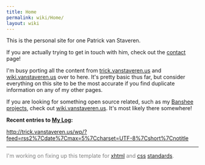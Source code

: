 ```yaml
---
title: Home
permalink: wiki/Home/
layout: wiki
---
```


This is the personal site for one Patrick van Staveren.

If you are actually trying to get in touch with him, check out the
[contact](/wiki/Contact "wikilink") page!

I'm busy porting all the content from
[trick.vanstaveren.us](http://trick.vanstaveren.us) and
[wiki.vanstaveren.us](http://wiki.vanstaveren.us) over to here. It's
pretty basic thus far, but consider everything on this site to be the
most accurate if you find duplicate information on any of my other
pages.

If you are looking for something open source related, such as my
[Banshee](http://www.banshee-project.org)
[projects](/wiki/Projects/Open_Source/Banshee "wikilink"), check out
[wiki.vanstaveren.us](http://wiki.vanstaveren.us). It's most likely
there somewhere!

**Recent entries to [My Log](http://trick.vanstaveren.us/wp):**

<rss><http://trick.vanstaveren.us/wp/?feed=rss2%7Cdate%7Cmax=5%7Ccharset=UTF-8%7Cshort%7Cnotitle></rss>

------------------------------------------------------------------------

<span style="color: gray;"> I'm working on fixing up this template for
[xhtml](http://validator.w3.org/check/referer) and
[css](http://jigsaw.w3.org/css-validator/check/referer)
[standards](http://www.w3.org).</span>
